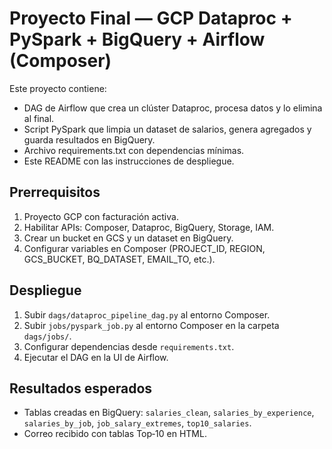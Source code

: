 # Proyecto Final — GCP Dataproc + PySpark + BigQuery + Airflow (Composer)

Este proyecto contiene:

- DAG de Airflow que crea un clúster Dataproc, procesa datos y lo elimina al final.
- Script PySpark que limpia un dataset de salarios, genera agregados y guarda resultados en BigQuery.
- Archivo requirements.txt con dependencias mínimas.
- Este README con las instrucciones de despliegue.

## Prerrequisitos

1. Proyecto GCP con facturación activa.
2. Habilitar APIs: Composer, Dataproc, BigQuery, Storage, IAM.
3. Crear un bucket en GCS y un dataset en BigQuery.
4. Configurar variables en Composer (PROJECT_ID, REGION, GCS_BUCKET, BQ_DATASET, EMAIL_TO, etc.).

## Despliegue

1. Subir `dags/dataproc_pipeline_dag.py` al entorno Composer.
2. Subir `jobs/pyspark_job.py` al entorno Composer en la carpeta `dags/jobs/`.
3. Configurar dependencias desde `requirements.txt`.
4. Ejecutar el DAG en la UI de Airflow.

## Resultados esperados

- Tablas creadas en BigQuery: `salaries_clean`, `salaries_by_experience`, `salaries_by_job`, `job_salary_extremes`, `top10_salaries`.
- Correo recibido con tablas Top‑10 en HTML.
